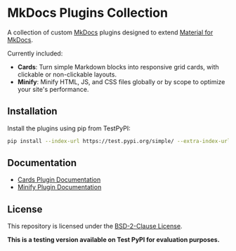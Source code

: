 # MkDocs Plugins Collection

A collection of custom [MkDocs](https://www.mkdocs.org/) plugins designed to extend [Material for MkDocs](https://squidfunk.github.io/mkdocs-material/).

Currently included:

- **Cards**: Turn simple Markdown blocks into responsive grid cards, with clickable or non-clickable layouts.
- **Minify**: Minify HTML, JS, and CSS files globally or by scope to optimize your site's performance.

## Installation

Install the plugins using pip from TestPyPI:

```bash
pip install --index-url https://test.pypi.org/simple/ --extra-index-url https://pypi.org/simple mkdocs-plugins-papermoon
```

## Documentation

- [Cards Plugin Documentation](https://github.com/eshaben/mkdocs-plugins/blob/main/docs/cards.md)
- [Minify Plugin Documentation](https://github.com/eshaben/mkdocs-plugins/blob/main/docs/minify.md)

## License

This repository is licensed under the [BSD-2-Clause License](LICENSE).

**This is a testing version available on Test PyPI for evaluation purposes.**